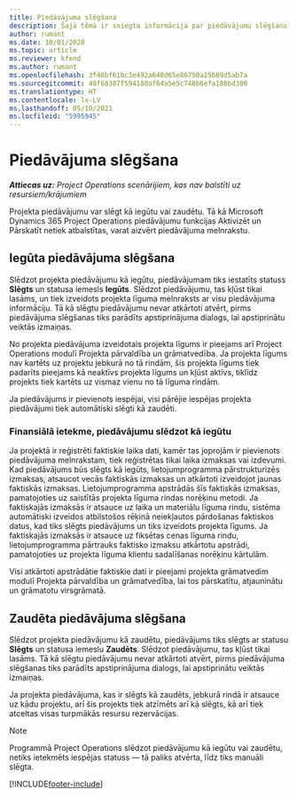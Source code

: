 ```yaml
---
title: Piedāvājuma slēgšana
description: Šajā tēmā ir sniegta informācija par piedāvājumu slēgšanu programmā Project Operations.
author: rumant
ms.date: 10/01/2020
ms.topic: article
ms.reviewer: kfend
ms.author: rumant
ms.openlocfilehash: 3f46bf61bc3e492a648d65e86750a25609d5ab7a
ms.sourcegitcommit: 40f68387f594180af64a5e5c748b6efa188bd300
ms.translationtype: HT
ms.contentlocale: lv-LV
ms.lasthandoff: 05/10/2021
ms.locfileid: "5995945"
---
```

# <a name="close-a-quote"></a>Piedāvājuma slēgšana

_**Attiecas uz:** Project Operations scenārijiem, kas nav balstīti uz resursiem/krājumiem_

Projekta piedāvājumu var slēgt kā iegūtu vai zaudētu. Tā kā Microsoft Dynamics 365 Project Operations piedāvājumu funkcijas Aktivizēt un Pārskatīt netiek atbalstītas, varat aizvērt piedāvājuma melnrakstu.

## <a name="close-a-quote-as-won"></a>Iegūta piedāvājuma slēgšana

Slēdzot projekta piedāvājumu kā iegūtu, piedāvājumam tiks iestatīts statuss **Slēgts** un statusa iemesls **Iegūts**. Slēdzot piedāvājumu, tas kļūst tikai lasāms, un tiek izveidots projekta līguma melnraksts ar visu piedāvājuma informāciju. Tā kā slēgtu piedāvājumu nevar atkārtoti atvērt, pirms piedāvājuma slēgšanas tiks parādīts apstiprinājuma dialogs, lai apstiprinātu veiktās izmaiņas.

No projekta piedāvājuma izveidotais projekta līgums ir pieejams arī Project Operations modulī Projekta pārvaldība un grāmatvedība. Ja projekta līgums nav kartēts uz projektu jebkurā no tā rindām, šis projekta līgums tiek padarīts pieejams kā neaktīvs projekta līgums un kļūst aktīvs, tiklīdz projekts tiek kartēts uz vismaz vienu no tā līguma rindām.

Ja piedāvājums ir pievienots iespējai, visi pārējie iespējas projekta piedāvājumi tiek automātiski slēgti kā zaudēti.

### <a name="financial-impact-of-closing-a-quote-as-won"></a>Finansiālā ietekme, piedāvājumu slēdzot kā iegūtu

Ja projektā ir reģistrēti faktiskie laika dati, kamēr tas joprojām ir pievienots piedāvājuma melnrakstam, tiek reģistrētas tikai laika izmaksas vai izdevumi. Kad piedāvājums būs slēgts kā iegūts, lietojumprogramma pārstrukturizēs izmaksas, atsaucot vecās faktiskās izmaksas un atkārtoti izveidojot jaunas faktiskās izmaksas. Lietojumprogramma apstrādās šīs faktiskās izmaksas, pamatojoties uz saistītās projekta līguma rindas norēķinu metodi. Ja faktiskajās izmaksās ir atsauce uz laika un materiālu līguma rindu, sistēma automātiski izveidos atbilstošos rēķinā neiekļautos pārdošanas faktiskos datus, kad tiks slēgts piedāvājums un tiks izveidots projekta līgums. Ja faktiskajās izmaksās ir atsauce uz fiksētas cenas līguma rindu, lietojumprogramma pārtrauks faktisko izmaksu atkārtotu apstrādi, pamatojoties uz projekta līguma klientu sadalīšanas norēķinu kārtulām.

Visi atkārtoti apstrādātie faktiskie dati ir pieejami projekta grāmatvedim modulī Projekta pārvaldība un grāmatvedība, lai tos pārskatītu, atjauninātu un grāmatotu virsgrāmatā. 

## <a name="close-a-quote-as-lost"></a>Zaudēta piedāvājuma slēgšana

Slēdzot projekta piedāvājumu kā zaudētu, piedāvājums tiks slēgts ar statusu **Slēgts** un statusa iemeslu **Zaudēts**. Slēdzot piedāvājumu, tas kļūst tikai lasāms. Tā kā slēgtu piedāvājumu nevar atkārtoti atvērt, pirms piedāvājuma slēgšanas tiks parādīts apstiprinājuma dialogs, lai apstiprinātu veiktās izmaiņas.

Ja projekta piedāvājuma, kas ir slēgts kā zaudēts, jebkurā rindā ir atsauce uz kādu projektu, arī šis projekts tiek atzīmēts arī kā slēgts, kā arī tiek atceltas visas turpmākās resursu rezervācijas.

> [!NOTE]
> Programmā Project Operations slēdzot piedāvājumu kā iegūtu vai zaudētu, netiks ietekmēts iespējas statuss — tā paliks atvērta, līdz tiks manuāli slēgta.


[!INCLUDE[footer-include](../includes/footer-banner.md)]